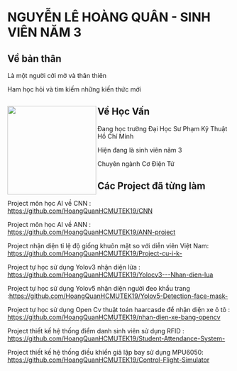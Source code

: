 # NGUYỄN LÊ HOÀNG QUÂN - SINH VIÊN NĂM 3 

## Về bản thân 
Là một người cởi mở và thân thiên 

Ham học hỏi và tìm kiếm những kiến thức mới 

## Về Học Vấn  <a href="https://github.com/HoangQuanHCMUTEK19/Hoang-Quan-"><img align="left" width="auto" height="200" src="https://encrypted-tbn0.gstatic.com/images?q=tbn:ANd9GcQ9ScVnWD69evDqRsfGEFdWNOvPMuU-zecU0to6Ahjfn_ta5mFaKQqefWgccI1UrkPfrIE&usqp=CAU"></a>

Đang học trường Đại Học Sư Phạm Kỹ Thuật Hồ Chí Minh     
                          
Hiện đang là sinh viên năm 3                             

Chuyên ngành Cơ Điện Tử 

## Các Project đã từng làm 

Project môn học AI về CNN : https://github.com/HoangQuanHCMUTEK19/CNN

Project môn học AI về ANN : https://github.com/HoangQuanHCMUTEK19/ANN-project

Project nhận diện tỉ lệ độ giống khuôn mặt so với diễn viên Việt Nam: https://github.com/HoangQuanHCMUTEK19/Project-cu-i-k-

Project tự học sử dụng Yolov3 nhận diện lửa : https://github.com/HoangQuanHCMUTEK19/Yolocv3---Nhan-dien-lua

Project tự học sử dụng Yolov5 nhận diện người đeo khẩu trang :https://github.com/HoangQuanHCMUTEK19/Yolov5-Detection-face-mask-

Project tự học sử dụng Open Cv thuật toán haarcasde để nhận diện xe ô tô : https://github.com/HoangQuanHCMUTEK19/nhan-dien-xe-bang-opencv

Project thiết kế hệ thống điểm danh sinh viên sử dụng RFID : https://github.com/HoangQuanHCMUTEK19/Student-Attendance-System-

Project thiết kế hệ thống điều khiển giả lập bay sử dụng MPU6050: https://github.com/HoangQuanHCMUTEK19/Control-Flight-Simulator






